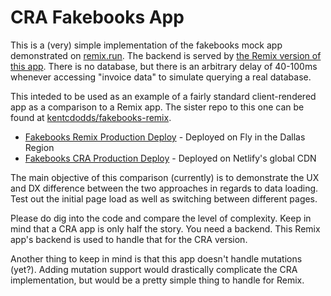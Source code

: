 # CRA Fakebooks App

This is a (very) simple implementation of the fakebooks mock app demonstrated on [remix.run](https://remix.run). The backend is served by [the Remix version of this app](https://github.com/kentcdodds/fakebooks-remix). There is no database, but there is an arbitrary delay of 40-100ms whenever accessing "invoice data" to simulate querying a real database.

This inteded to be used as an example of a fairly standard client-rendered app as a comparison to a Remix app. The sister repo to this one can be found at [kentcdodds/fakebooks-remix](https://github.com/kentcdodds/fakebooks-remix).

- [Fakebooks Remix Production Deploy](https://fakebooks-remix.fly.dev/sales/invoices) - Deployed on Fly in the Dallas Region
- [Fakebooks CRA Production Deploy](https://fakebooks-cra.netlify.app/sales/invoices) - Deployed on Netlify's global CDN

The main objective of this comparison (currently) is to demonstrate the UX and DX difference between the two approaches in regards to data loading. Test out the initial page load as well as switching between different pages.

Please do dig into the code and compare the level of complexity. Keep in mind that a CRA app is only half the story. You need a backend. This Remix app's backend is used to handle that for the CRA version.

Another thing to keep in mind is that this app doesn't handle mutations (yet?). Adding mutation support would drastically complicate the CRA implementation, but would be a pretty simple thing to handle for Remix.
